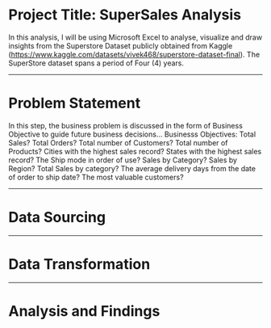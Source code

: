 # Project Title: SuperSales Analysis
In this analysis, I will be using Microsoft Excel to analyse, visualize and draw insights from the Superstore Dataset publicly obtained from Kaggle (https://www.kaggle.com/datasets/vivek468/superstore-dataset-final). The SuperStore dataset spans a period of Four (4) years.

------------------------------------
# Problem Statement
In this step, the business problem is discussed in the form of Business Objective to guide future business decisions...
Businesss Objectives:
Total Sales?
Total Orders?
Total number of Customers?
Total number of Products?
Cities with the highest sales record?
States with the highest sales record?
The Ship mode in order of use?
Sales by Category?
Sales by Region?
Total Sales by category?
The average delivery days from the date of order to ship date?
The most valuable customers?

------------------------------------
# Data Sourcing

------------------------------------
# Data Transformation

-------------------------------------

# Analysis and Findings
